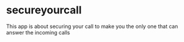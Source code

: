 # secureyourcall
This app is about securing your call to make you the only one that can answer the incoming calls 
